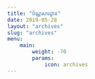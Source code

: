 ```yaml
---
title: "ប័ណ្ណសារដ្ធាន"
date: 2019-05-28
layout: "archives"
slug: "archives"
menu:
    main:
        weight: -70
        params: 
            icon: archives
---
```

